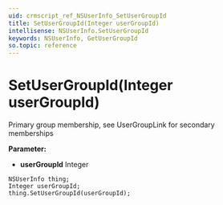 ```yaml
---
uid: crmscript_ref_NSUserInfo_SetUserGroupId
title: SetUserGroupId(Integer userGroupId)
intellisense: NSUserInfo.SetUserGroupId
keywords: NSUserInfo, GetUserGroupId
so.topic: reference
---
```


# SetUserGroupId(Integer userGroupId)

Primary group membership, see UserGroupLink for secondary memberships

**Parameter:** 
* **userGroupId** Integer

```crmscript
NSUserInfo thing;
Integer userGroupId;
thing.SetUserGroupId(userGroupId);
```

